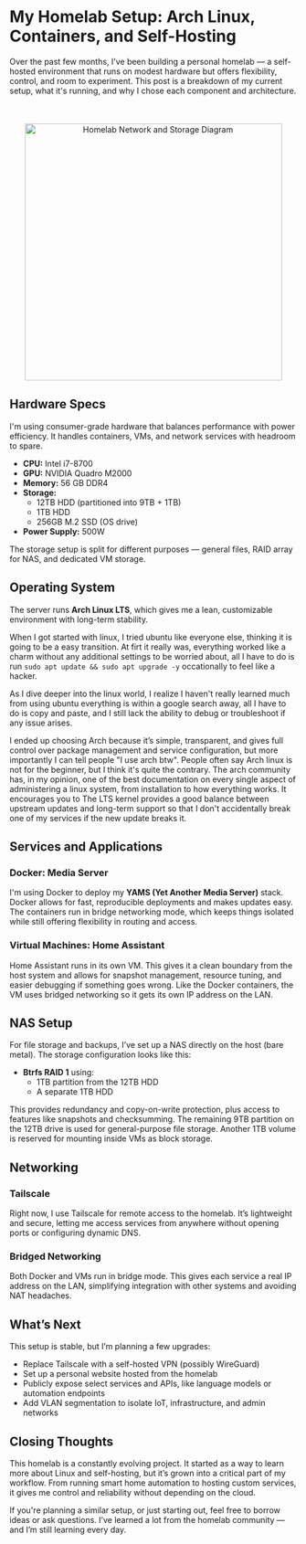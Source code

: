 # My Homelab Setup: Arch Linux, Containers, and Self-Hosting

Over the past few months, I’ve been building a personal homelab — a self-hosted environment that runs on modest hardware but offers flexibility, control, and room to experiment. This post is a breakdown of my current setup, what it's running, and why I chose each component and architecture.

<div align="center">
  <img src="/Homelab%20Network%20and%20Storage%20Diagram.png" alt="Homelab Network and Storage Diagram" width="450" style="margin-top: 2.5em;" />
</div>


## Hardware Specs

I'm using consumer-grade hardware that balances performance with power efficiency. It handles containers, VMs, and network services with headroom to spare.

- **CPU:** Intel i7-8700
- **GPU:** NVIDIA Quadro M2000
- **Memory:** 56 GB DDR4
- **Storage:**
  - 12TB HDD (partitioned into 9TB + 1TB)
  - 1TB HDD
  - 256GB M.2 SSD (OS drive)
- **Power Supply:** 500W

The storage setup is split for different purposes — general files, RAID array for NAS, and dedicated VM storage.



## Operating System

The server runs **Arch Linux LTS**, which gives me a lean, customizable environment with long-term stability. 

When I got started with linux, I tried ubuntu like everyone else, thinking it is going to be a easy transition. At firt it really was, everything worked like a charm without any additional settings to be worried about, all I have to do is run `sudo apt update && sudo apt upgrade -y` occationally to feel like a hacker. 

As I dive deeper into the linux world, I realize I haven't really learned much from using ubuntu everything is within a google search away, all I have to do is copy and paste, and I still lack the ability to debug or troubleshoot if any issue arises. 

I ended up choosing Arch because it’s simple, transparent, and gives full control over package management and service configuration, but more importantly I can tell people "I use arch btw". People often say Arch linux is not for the beginner, but I think it's quite the contrary. The arch community has, in my opinion, one of the best documentation on every single aspect of administering a linux system, from installation to how everything works. It encourages you to The LTS kernel provides a good balance between upstream updates and long-term support so that I don't accidentally break one of my services if the new update breaks it.



## Services and Applications

### Docker: Media Server

I'm using Docker to deploy my **YAMS (Yet Another Media Server)** stack. Docker allows for fast, reproducible deployments and makes updates easy. The containers run in bridge networking mode, which keeps things isolated while still offering flexibility in routing and access.

### Virtual Machines: Home Assistant

Home Assistant runs in its own VM. This gives it a clean boundary from the host system and allows for snapshot management, resource tuning, and easier debugging if something goes wrong. Like the Docker containers, the VM uses bridged networking so it gets its own IP address on the LAN.



## NAS Setup

For file storage and backups, I’ve set up a NAS directly on the host (bare metal). The storage configuration looks like this:

- **Btrfs RAID 1** using:
  - 1TB partition from the 12TB HDD
  - A separate 1TB HDD

This provides redundancy and copy-on-write protection, plus access to features like snapshots and checksumming. The remaining 9TB partition on the 12TB drive is used for general-purpose file storage. Another 1TB volume is reserved for mounting inside VMs as block storage.



## Networking

### Tailscale

Right now, I use Tailscale for remote access to the homelab. It’s lightweight and secure, letting me access services from anywhere without opening ports or configuring dynamic DNS.

### Bridged Networking

Both Docker and VMs run in bridge mode. This gives each service a real IP address on the LAN, simplifying integration with other systems and avoiding NAT headaches.




## What’s Next

This setup is stable, but I’m planning a few upgrades:

- Replace Tailscale with a self-hosted VPN (possibly WireGuard)
- Set up a personal website hosted from the homelab
- Publicly expose select services and APIs, like language models or automation endpoints
- Add VLAN segmentation to isolate IoT, infrastructure, and admin networks



## Closing Thoughts

This homelab is a constantly evolving project. It started as a way to learn more about Linux and self-hosting, but it’s grown into a critical part of my workflow. From running smart home automation to hosting custom services, it gives me control and reliability without depending on the cloud.

If you're planning a similar setup, or just starting out, feel free to borrow ideas or ask questions. I’ve learned a lot from the homelab community — and I’m still learning every day.
